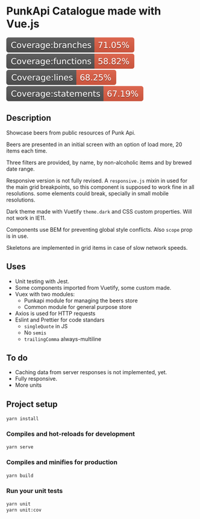 # PunkApi Catalogue made with Vue.js

![Branches badge](./reports/unit/coverage/badges/badge-branches.svg)
![Functions badge](./reports/unit/coverage/badges/badge-functions.svg)
![Lines badge](./reports/unit/coverage/badges/badge-lines.svg)
![Statements badge](./reports/unit/coverage/badges/badge-statements.svg)

## Description

Showcase beers from public resources of Punk Api.

Beers are presented in an initial screen with an option of load more, 20 items each time.

Three filters are provided, by name, by non-alcoholic items and by brewed date range.

Responsive version is not fully revised. A `responsive.js` mixin in used for the main grid breakpoints, so this component is supposed to work fine in all resolutions. some elements could break, specially in small mobile resolutions.

Dark theme made with Vuetify `theme.dark` and CSS custom properties. Will not work in IE11.

Components use BEM for preventing global style conflicts. Also `scope` prop is in use.

Skeletons are implemented in grid items in case of slow network speeds.

## Uses

- Unit testing with Jest.
- Some components imported from Vuetify, some custom made.
- Vuex with two modules:
  - Punkapi module for managing the beers store
  - Common module for general purpose store
- Axios is used for HTTP requests
- Eslint and Prettier for code standars
  - `singleQuote` in JS
  - No `semis`
  - `trailingComma` always-multiline

## To do

- Caching data from server responses is not implemented, yet.
- Fully responsive.
- More units

## Project setup

```
yarn install
```

### Compiles and hot-reloads for development

```
yarn serve
```

### Compiles and minifies for production

```
yarn build
```

### Run your unit tests

```
yarn unit
yarn unit:cov
```
